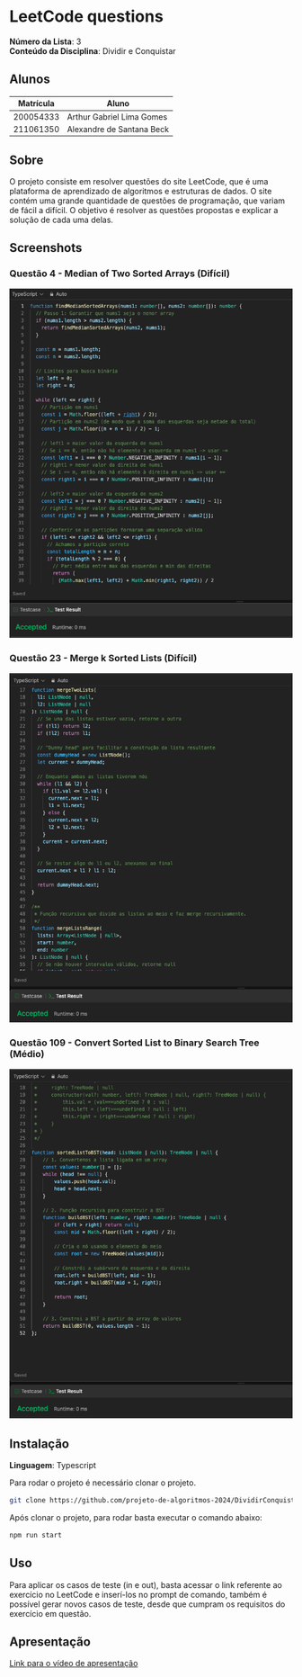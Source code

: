 # LeetCode questions

**Número da Lista**: 3<br>
**Conteúdo da Disciplina**: Dividir e Conquistar<br>

## Alunos
| Matrícula | Aluno                     |
| --------- | ------------------------- |
| 200054333 | Arthur Gabriel Lima Gomes |
| 211061350 | Alexandre de Santana Beck |

## Sobre 
O projeto consiste em resolver questões do site LeetCode, que é uma plataforma de aprendizado de algoritmos e estruturas de dados. O site contém uma grande quantidade de questões de programação, que variam de fácil a difícil. O objetivo é resolver as questões propostas e explicar a solução de cada uma delas.

## Screenshots

### Questão 4 - Median of Two Sorted Arrays (Difícil)

![Questão 4](./assets/image1.png)

### Questão 23 - Merge k Sorted Lists (Difícil)

![Questão 23](./assets/image3.png)

### Questão 109 - Convert Sorted List to Binary Search Tree (Médio)

![Questão 109](./assets/image2.png)

## Instalação 
**Linguagem**: Typescript<br>

Para rodar o projeto é necessário clonar o projeto.

``` bash
git clone https://github.com/projeto-de-algoritmos-2024/DividirConquistar-LeetCode.git
```

Após clonar o projeto, para rodar basta executar o comando abaixo:

``` bash
npm run start
```

## Uso 
Para aplicar os casos de teste (in e out), basta acessar o link referente ao exercício no LeetCode e inserí-los no prompt de comando, também é possível gerar novos casos de teste, desde que cumpram os requisitos do exercício em questão.

## Apresentação

[Link para o vídeo de apresentação](https://youtu.be/9vdH5ZpOxGo)

